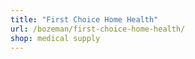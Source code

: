 ```yaml
---
title: "First Choice Home Health"
url: /bozeman/first-choice-home-health/
shop: medical supply
---
```

